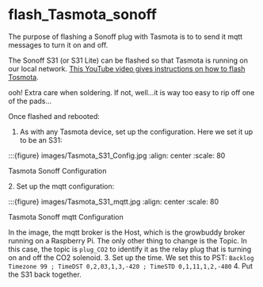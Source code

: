 # flash_Tasmota_sonoff

The purpose of flashing a Sonoff plug with Tasmota is to to send it mqtt messages to turn it on and off.

The Sonoff S31 (or S31 Lite) can be flashed so that Tasmota is running on our local network. [This YouTube video gives instructions on how to flash Tosmota](https://www.youtube.com/watch?v=9N58uy3ezvA).

ooh! Extra care when soldering.  If not, well...it is way too easy to rip off one of the pads...

Once flashed and rebooted:
1. As with any Tasmota device, set up the configuration.  Here we set it up to be an S31:

:::{figure} images/Tasmota_S31_Config.jpg
:align: center
:scale: 80

Tasmota Sonoff Configuration



<p align='left'>2. Set up the mqtt configuration:

:::{figure} images/Tasmota_S31_mqtt.jpg
:align: center
:scale: 80

Tasmota Sonoff mqtt Configuration

In the image, the mqtt broker is the Host, which is the growbuddy broker running on a Raspberry Pi.  The only other thing to change is the Topic.  In this case, the topic is `plug_CO2`  to identify it as the relay plug that is turning on and off the CO2 solenoid.
3. Set up the time.  We set this to PST: `Backlog Timezone 99 ; TimeDST 0,2,03,1,3,-420 ; TimeSTD 0,1,11,1,2,-480`
4. Put the S31 back together.
